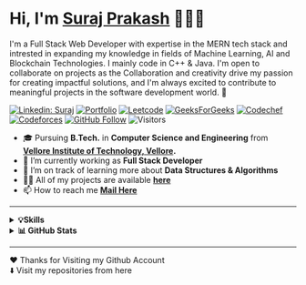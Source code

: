 <h1> Hi, I'm <a href='https://surajprakash-portfolio.onrender.com/' target='_blank'>Suraj Prakash</a> 👨🏻‍💻 &nbsp;</h1>

I'm a Full Stack Web Developer with expertise in the MERN tech stack and intrested in expanding my knowledge in fields of Machine Learning, AI and Blockchain Technologies. I mainly code in C++ & Java. I'm open to collaborate on projects as the Collaboration and creativity drive my passion for creating impactful solutions, and I'm always excited to contribute to meaningful projects in the software development world. 🚀

[![Linkedin: Suraj](https://img.shields.io/badge/-SurajPrakash24-blue?style=badge&logo=Linkedin&logoColor=white&link=https://www.linkedin.com/in/surajprakash24/)](https://www.linkedin.com/in/surajprakash24/)
[![Portfolio](https://img.shields.io/badge/Portfolio-FFFFFF?style=badge&logo=About.me&logoColor=black)](https://surajprakash-portfolio.onrender.com/)
[![Leetcode](https://img.shields.io/badge/-LeetCode-FFA116?style=badge&logo=LeetCode&logoColor=black)](https://leetcode.com/SurajPrakash24/)
[![GeeksForGeeks](https://img.shields.io/badge/GeeksforGeeks-298D46?style=badge&logo=geeksforgeeks&logoColor=white)](https://auth.geeksforgeeks.org/user/surajprakash2020)
[![Codechef](https://img.shields.io/badge/-CodeChef-5B4638?style=badge&logo=CodeChef&logoColor=white)](https://www.codechef.com/users/surajprakash24)
[![Codeforces](https://img.shields.io/badge/-Codeforces-FFFFFF?style=badge&logo=Codeforces)](https://codeforces.com/profile/surajprakash24)
[![GitHub Follow](https://img.shields.io/github/followers/SurajPrakash24?label=Follow&style=social)](https://github.com/SurajPrakash24)
![Visitors](https://komarev.com/ghpvc/?username=your-github-SurajPrakash24&color=blue&style=badge&label=Visitors)

- 🎓 Pursuing **B.Tech.** in **Computer Science and Engineering** from **[Vellore Institute of Technology, Vellore](https://vit.ac.in/).**
- 🔭 I’m currently working as **Full Stack Developer**
- 🌱 I’m on track of learning more about **Data Structures & Algorithms**
- 👨‍💻 All of my projects are available **[here](https://github.com/SurajPrakash24)**
- 📫 How to reach me **[Mail Here](mailto:surajprakashhh04@gmail.com)**

<hr/>

<details>
  <summary><b>💡Skills</b></summary>
  <br>
  
  ### 👨‍💻 **Programming Languages**

  ![C++](https://img.shields.io/badge/C%2B%2B-00599C?style=badge&logo=c%2B%2B&logoColor=white)
  ![Java](https://img.shields.io/badge/Java-F0931C?style=badge&logo=java&logoColor=F7DF1E)
  ![C/C++](https://img.shields.io/badge/C-00599C?style=badge&logo=c&logoColor=white)
  ![Python](https://img.shields.io/badge/Python-FFD43B?style=badge&logo=python&logoColor=blue)
  ![JavaScript](https://img.shields.io/badge/JavaScript-323330?style=badge&logo=javascript&logoColor=F7DF1E)
  
  ### 🚀 **Technologies/Frameworks**
  
  ![React.js](https://img.shields.io/badge/React.js-20232A?style=badge&logo=react&logoColor=61DAFB)
  ![Node.js](https://img.shields.io/badge/Node.js-339933?style=badge&logo=nodedotjs&logoColor=white)
  ![ExpressJS](https://img.shields.io/badge/Express.js-000000?style=badge&logo=express&logoColor=white)
  ![MongoDB](https://img.shields.io/badge/MongoDB-4EA94B?style=badge&logo=mongodb&logoColor=white)
  ![Bootstrap](https://img.shields.io/badge/Bootstrap-563D7C?style=badge&logo=bootstrap&logoColor=white)
  ![MaterialUI](https://img.shields.io/badge/Material%20UI-007FFF?style=badge&logo=mui&logoColor=white)
  ![JWT](https://img.shields.io/badge/JWT-000000?style=badge&logo=JSON+Web+Tokens&logoColor=white)
  
  ### 🛠️ **Developer Tools**
  
  ![Git](https://img.shields.io/badge/GIT-E44C30?style=badge&logo=git&logoColor=white)
  ![GitHub](https://img.shields.io/badge/GitHub-100000?style=badge&logo=github&logoColor=white)
  ![Postman](https://img.shields.io/badge/Postman-FF6C37?style=badge&logo=Postman&logoColor=white)
  ![Visual Studio Code](https://img.shields.io/badge/-Visual%20Studio%20Code-05122A?style=flat&logo=visual-studio-code&logoColor=007ACC)
  ![Anaconda](https://img.shields.io/badge/conda-342B029.svg?&style=badge&logo=anaconda&logoColor=white)

 ### 👁️‍🗨️ **Other Tools**
 
  ![Figma](https://img.shields.io/badge/-figma-%23F24E1E.svg?style=flat&logo=figma&logoColor=white)
  ![Adobe XD](https://img.shields.io/badge/-Adobe%20XD-05122A?style=flat&logo=adobe-xd)
  ![Photoshop](https://img.shields.io/badge/-Photoshop-05122A?style=flat&logo=adobe-photoshop)
  
  ### 🌐 **Platforms**
  
  ![Linux](https://img.shields.io/badge/Linux-FCC624?style=badge&logo=linux&logoColor=black)
  ![Web](https://img.shields.io/badge/Web-4285F4?style=badge&logo=Google-chrome&logoColor=white)
  ![Windows](https://img.shields.io/badge/Windows-0078D6?style=badge&logo=windows&logoColor=white)
  
</details>
<details>
  <summary><b>📊 GitHub Stats</b></summary>
  <br>
  
  [![GitHub Streak](https://github-readme-streak-stats.herokuapp.com?user=SurajPrakash24&theme=github-dark&hide_border=true&date_format=M%20j%5B%2C%20Y%5D)](https://git.io/streak-stats)
</details>

<hr/>

❤️ Thanks for Visiting my Github Account
<br>
⬇️ Visit my repositories from here
